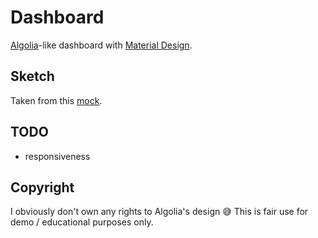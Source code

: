 # Dashboard

[Algolia](https://www.algolia.com/)-like dashboard with [Material Design](https://next.material-ui.com/).

## Sketch

Taken from this [mock](https://discourse.algolia.com/uploads/default/original/2X/9/9862426c89400bb2f02ed36aae1bf9ae46ea97c7.png).

## TODO

- responsiveness

## Copyright

I obviously don't own any rights to Algolia's design 😅 This is fair use for demo / educational purposes only.
